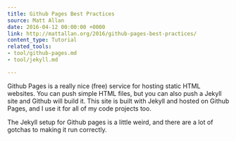 ```yaml
---
title: Github Pages Best Practices
source: Matt Allan
date: 2016-04-12 00:00:00 +0000
link: http://mattallan.org/2016/github-pages-best-practices/
content_type: Tutorial
related_tools:
- tool/github-pages.md
- tool/jekyll.md

---
```

Github Pages is a really nice (free) service for hosting static HTML websites. You can push simple HTML files, but you can also push a Jekyll site and Github will build it. This site is built with Jekyll and hosted on Github Pages, and I use it for all of my code projects too.
 
The Jekyll setup for Github pages is a little weird, and there are a lot of gotchas to making it run correctly.





